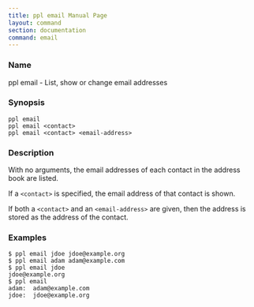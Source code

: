 ```yaml
---
title: ppl email Manual Page
layout: command
section: documentation
command: email
---
```


### Name

ppl email - List, show or change email addresses

### Synopsis

    ppl email
    ppl email <contact>
    ppl email <contact> <email-address>

### Description

With no arguments, the email addresses of each contact in the address book are
listed.

If a `<contact>` is specified, the email address of that contact is shown.

If both a `<contact>` and an `<email-address>` are given, then the address is
stored as the address of the contact.

### Examples

    $ ppl email jdoe jdoe@example.org
    $ ppl email adam adam@example.com
    $ ppl email jdoe
    jdoe@example.org
    $ ppl email
    adam:  adam@example.com
    jdoe:  jdoe@example.org

